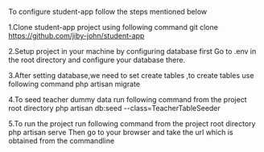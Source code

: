 To configure student-app follow the steps mentioned below

1.Clone student-app project using following command
 git clone https://github.com/jiby-john/student-app

2.Setup project in your machine by configuring database first
	Go to .env in the root directory and configure your database there.

3.After setting database,we need to set create tables ,to create tables use following command
 	php artisan migrate

4.To seed teacher dummy data run following command from the project root directory
 	php artisan db:seed --class=TeacherTableSeeder

5.To run the project run following command from the project root directory
	php artisan serve
  Then go to your browser and take the url which is obtained from the commandline
